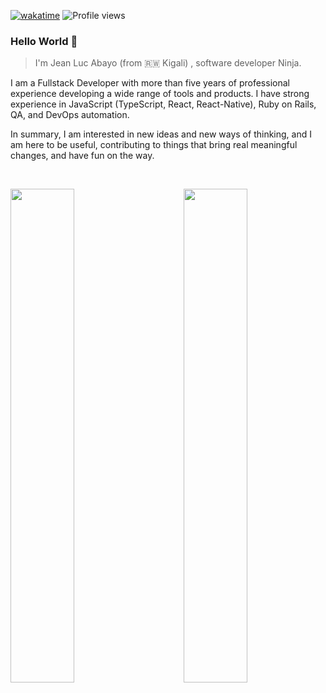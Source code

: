 [![wakatime](https://wakatime.com/badge/user/01f5df11-6519-4d6d-92a2-5bd9c5e0f6eb.svg)](https://wakatime.com/@01f5df11-6519-4d6d-92a2-5bd9c5e0f6eb)  ![Profile views](https://gpvc.arturio.dev/abayo-luc)

### Hello World 👋


> I'm Jean Luc Abayo (from 🇷🇼 Kigali) , software developer Ninja.


I am a Fullstack Developer with more than five years of professional experience developing a wide range of tools and products. I have strong experience in JavaScript (TypeScript, React, React-Native), Ruby on Rails, QA, and DevOps automation. 

In summary, I am interested in new ideas and new ways of thinking, and I am here to be useful, contributing to things that bring real meaningful changes, and have fun on the way. 

<br/>

<img style="width:45%" src="https://github-readme-stats.vercel.app/api?username=abayo-luc&show_icons=true&&theme=dark&border_color=3fb950&count_private=true" /> <img align="right" style="width:45%;" src="https://github-readme-stats.vercel.app/api/top-langs/?username=abayo-luc&&langs_count=6&layout=compact&show_icons=true&&theme=dark&border_color=3fb950&count_private=true"/>
<!--
**abayo-luc/abayo-luc** is a ✨ _special_ ✨ repository because its `README.md` (this file) appears on your GitHub profile.

Here are some ideas to get you started:

- 🔭 I’m currently working on ...
- 🌱 I’m currently learning ...
- 👯 I’m looking to collaborate on ...
- 🤔 I’m looking for help with ...
- 💬 Ask me about ...
- 📫 How to reach me: ...
- 😄 Pronouns: ...
- ⚡ Fun fact: ...
-->
